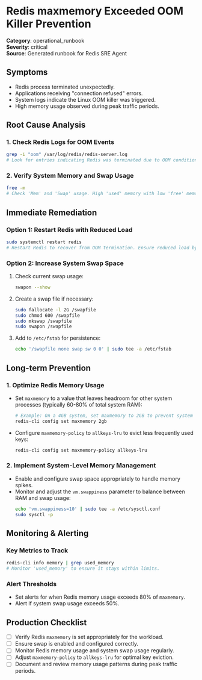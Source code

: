 # Redis maxmemory Exceeded OOM Killer Prevention

**Category**: operational_runbook  
**Severity**: critical  
**Source**: Generated runbook for Redis SRE Agent

## Symptoms
- Redis process terminated unexpectedly.
- Applications receiving "connection refused" errors.
- System logs indicate the Linux OOM killer was triggered.
- High memory usage observed during peak traffic periods.

## Root Cause Analysis

### 1. Check Redis Logs for OOM Events
```bash
grep -i "oom" /var/log/redis/redis-server.log
# Look for entries indicating Redis was terminated due to OOM conditions.
```

### 2. Verify System Memory and Swap Usage
```bash
free -m
# Check 'Mem' and 'Swap' usage. High 'used' memory with low 'free' memory and swap indicates system-wide memory pressure.
```

## Immediate Remediation

### Option 1: Restart Redis with Reduced Load
```bash
sudo systemctl restart redis
# Restart Redis to recover from OOM termination. Ensure reduced load by temporarily disabling non-critical services.
```

### Option 2: Increase System Swap Space
1. Check current swap usage:
   ```bash
   swapon --show
   ```
2. Create a swap file if necessary:
   ```bash
   sudo fallocate -l 2G /swapfile
   sudo chmod 600 /swapfile
   sudo mkswap /swapfile
   sudo swapon /swapfile
   ```
3. Add to `/etc/fstab` for persistence:
   ```bash
   echo '/swapfile none swap sw 0 0' | sudo tee -a /etc/fstab
   ```

## Long-term Prevention

### 1. Optimize Redis Memory Usage
- Set `maxmemory` to a value that leaves headroom for other system processes (typically 60-80% of total system RAM):
  ```bash
  # Example: On a 4GB system, set maxmemory to 2GB to prevent system OOM
  redis-cli config set maxmemory 2gb
  ```
- Configure `maxmemory-policy` to `allkeys-lru` to evict less frequently used keys:
  ```bash
  redis-cli config set maxmemory-policy allkeys-lru
  ```

### 2. Implement System-Level Memory Management
- Enable and configure swap space appropriately to handle memory spikes.
- Monitor and adjust the `vm.swappiness` parameter to balance between RAM and swap usage:
  ```bash
  echo 'vm.swappiness=10' | sudo tee -a /etc/sysctl.conf
  sudo sysctl -p
  ```

## Monitoring & Alerting

### Key Metrics to Track
```bash
redis-cli info memory | grep used_memory
# Monitor 'used_memory' to ensure it stays within limits.
```

### Alert Thresholds
- Set alerts for when Redis memory usage exceeds 80% of `maxmemory`.
- Alert if system swap usage exceeds 50%.

## Production Checklist
- [ ] Verify Redis `maxmemory` is set appropriately for the workload.
- [ ] Ensure swap is enabled and configured correctly.
- [ ] Monitor Redis memory usage and system swap usage regularly.
- [ ] Adjust `maxmemory-policy` to `allkeys-lru` for optimal key eviction.
- [ ] Document and review memory usage patterns during peak traffic periods.